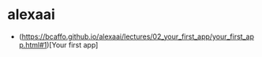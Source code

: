 # alexaai

* (https://bcaffo.github.io/alexaai/lectures/02_your_first_app/your_first_app.html#1)[Your first app]